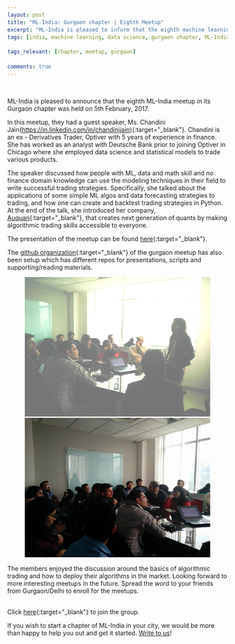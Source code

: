 ```yaml
---
layout: post
title: "ML-India: Gurgaon chapter | Eighth Meetup"
excerpt: "ML-India is pleased to inform that the eighth machine learning meetup in its Gurgaon chapter was held on 5th February 2017. The members discussed how people with ML, data and math skills, and no finance domain knowledge can use the modeling techniques in their field to write successful trading strategies." 
tags: [india, machine learning, data science, gurgaon chapter, ML-India, meetup]

tags_relevant: [chapter, meetup, gurgaon]

comments: true
---
```

<br>

ML-India is pleased to announce that the eighth ML-India meetup in its Gurgaon chapter was held on 5th February, 2017. 

  

In this meetup, they had a guest speaker, Ms. Chandini Jain(https://in.linkedin.com/in/chandinijain){:target="_blank"}. Chandini is an ex - Derivatives Trader, Optiver with 5 years of experience in finance. She has worked as an analyst with Deutsche Bank prior to joining Optiver in Chicago where she employed data science and statistical models to trade various products.
  

The speaker discussed how people with ML, data and math skill and no finance domain knowledge can use the modeling techniques in their field to write successful trading strategies. Specifically, she talked about the applications of some simple ML algos and data forecasting strategies to trading, and how one can create and backtest trading strategies in Python. At the end of the talk, she introduced her company, [Auquan](http://auquan.com/){:target="_blank"}, that creates next generation of quants by making algorithmic trading skills accessible to everyone.   

The presentation of the meetup can be found [here](https://github.com/ML-India/ML-India-Gurgaon-Chapter/blob/master/Presentations/8th%20Meetup%20-%20Chandini%20Jain%2C%20Auquan.pdf){:target="_blank"}.

The [github organization](https://github.com/ML-India-Gurgaon-Chapter){:target="_blank"} of the gurgaon meetup has also been setup which has different repos for presentations, scripts and supporting/reading materials.

<figure class="half">
    <a href="/images/step0004.jpg"><img src="/images/step0004.jpg"></a>
    <a href="/images/IMG_20170205_114506.jpg"><img src="/images/IMG_20170205_114506.jpg"></a>
    <figcaption></figcaption>
</figure>

The members enjoyed the discussion around the basics of algorithmic trading and how to deploy their algorithms in the market. Looking forward to more interesting meetups in the future. Spread the word to your friends from Gurgaon/Delhi to enroll for the meetups.

<br>Click [here](http://www.meetup.com/Machine-Learning-India-Gurgaon/){:target="_blank"} to join the group.

If you wish to start a chapter of ML-India in your city, we would be more than happy to help you out and get it started. <a href="mailto:varun@aspiringminds.com" target="_top">Write to us</a>!
